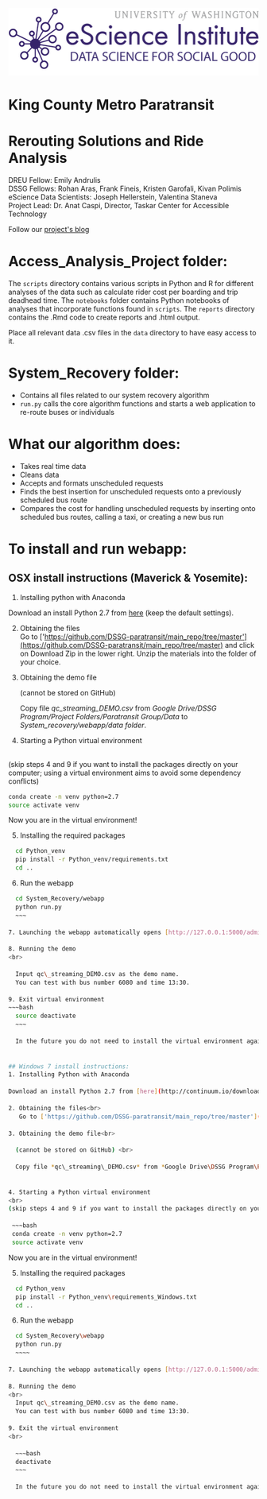 ![DSSG-heading](/_images/DataScienceForSocialGood.png)
# King County Metro Paratransit #
# Rerouting Solutions and Ride Analysis #

DREU Fellow: Emily Andrulis  
DSSG Fellows: Rohan Aras, Frank Fineis, Kristen Garofali, Kivan Polimis  
eScience Data Scientists: Joseph Hellerstein, Valentina Staneva  
Project Lead: Dr. Anat Caspi, Director, Taskar Center for Accessible Technology

Follow our [project's blog](http://dssg-paratransit.github.io/blog/)

# Access_Analysis_Project folder:

The `scripts` directory contains various scripts in Python and R for different analyses of the data such as calculate rider cost per boarding and trip deadhead time. The `notebooks` folder contains Python notebooks of analyses that incorporate functions found in `scripts`. The `reports` directory contains the .Rmd code to create reports and .html output.

Place all relevant data .csv files in the `data` directory to have easy access to it.

# System_Recovery folder:
- Contains all files related to our system recovery algorithm
- `run.py` calls the core algorithm functions and starts a web application to re-route buses or individuals

# What our algorithm does:
- Takes real time data 
- Cleans data
- Accepts and formats unscheduled requests
- Finds the best insertion for unscheduled requests onto a previously scheduled bus route
- Compares the cost for handling unscheduled requests by inserting onto scheduled bus routes, calling a taxi, or creating a new bus run

# To install and run webapp:
## OSX install instructions (Maverick & Yosemite):
1. Installing python with Anaconda<br>
   	
  Download an install Python 2.7 from [here](http://continuum.io/downloads#all) (keep the default settings).

2. Obtaining the files<br>
    Go to ['https://github.com/DSSG-paratransit/main_repo/tree/master'](https://github.com/DSSG-paratransit/main_repo/tree/master) and click on Download Zip in the lower right. Unzip the materials into the folder of your choice. 

3.  Obtaining the demo file<br>
	
	(cannot be stored on GitHub) <br>

	Copy file *qc\_streaming\_DEMO.csv* from *Google Drive/DSSG Program/Project Folders/Paratransit Group/Data* to *System\_recovery/webapp/data folder*. 

4. Starting a Python virtual environment
 <br>
 (skip steps 4 and 9 if you want to install the packages directly on your computer; using a virtual environment aims to avoid some dependency conflicts)

   ~~~bash
   conda create -n venv python=2.7
   source activate venv
   ~~~

   Now you are in the virtual environment! 


5. Installing the required packages
  ~~~bash
	cd Python_venv
	pip install -r Python_venv/requirements.txt
	cd ..
  ~~~

6. Run the webapp
  ~~~bash
	cd System_Recovery/webapp
	python run.py
	~~~
    
7. Launching the webapp automatically opens [http://127.0.0.1:5000/admin](http://127.0.0.1:5000/admin)

8. Running the demo
 <br>

	Input qc\_streaming_DEMO.csv as the demo name.
	You can test with bus number 6080 and time 13:30.

9. Exit virtual environment
  ~~~bash
	source deactivate
	~~~
	
	In the future you do not need to install the virtual environment again, just need to activate it (skip step 5).
	
    
## Windows 7 install instructions:
1. Installing Python with Anaconda

  Download an install Python 2.7 from [here](http://continuum.io/downloads#all) (keep the default settings).

2. Obtaining the files<br>
     Go to ['https://github.com/DSSG-paratransit/main_repo/tree/master'](https://github.com/DSSG-paratransit/main_repo/tree/master) and click on Download Zip in the lower right. Unzip the materials into the folder of your choice. 

3. Obtaining the demo file<br>
	
	(cannot be stored on GitHub) <br>

	Copy file *qc\_streaming\_DEMO.csv* from *Google Drive\DSSG Program\Project Folders\Paratransit Group\Data* to *System\_recovery\webapp\data folder*. 
	
	
4. Starting a Python virtual environment
 <br>
 (skip steps 4 and 9 if you want to install the packages directly on your computer; using a virtual environment aims to avoid some dependency conflicts)

   ~~~bash
   conda create -n venv python=2.7
   source activate venv
   ~~~

   Now you are in the virtual environment! 


5. Installing the required packages
  ~~~bash
	cd Python_venv
	pip install -r Python_venv\requirements_Windows.txt
	cd ..
  ~~~

6. Run the webapp
   <br>

  ~~~bash
	cd System_Recovery\webapp
	python run.py
    ~~~~

7. Launching the webapp automatically opens [http://127.0.0.1:5000/admin](http://127.0.0.1:5000/admin)

8. Running the demo
<br>
	Input qc\_streaming_DEMO.csv as the demo name.
	You can test with bus number 6080 and time 13:30.
    
9. Exit the virtual environment
 <br>

	~~~bash
	deactivate
	~~~
	
	In the future you do not need to install the virtual environment again, just need to activate it (skip step 5).        




